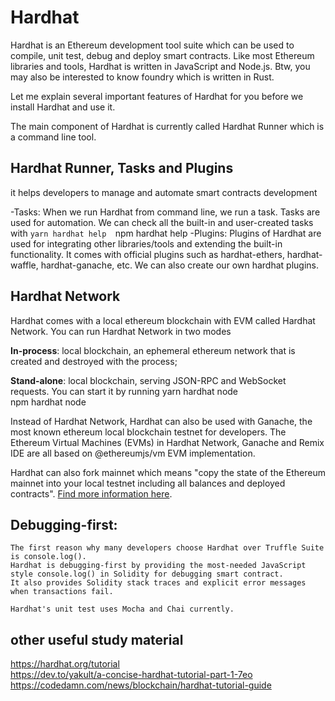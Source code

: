 # Hardhat

Hardhat is an Ethereum development tool suite which can be used to compile, 
unit test, debug and deploy smart contracts. Like most Ethereum libraries and tools, 
Hardhat is written in JavaScript and Node.js. Btw, you may also be interested to know foundry 
which is written in Rust.
	
Let me explain several important features of Hardhat for you before we install Hardhat and use it.

The main component of Hardhat is currently called Hardhat Runner which is a command line tool.


## Hardhat Runner, Tasks and Plugins

it helps developers to manage and automate smart contracts development

 -Tasks:
     When we run Hardhat from command line, we run a task. Tasks are used for automation. 
	 We can check all the built-in and user-created tasks with 
	 ```yarn hardhat help 
	 ```npm hardhat help
 -Plugins:
	 Plugins of Hardhat are used for integrating other libraries/tools and extending the built-in functionality. 
	 It comes with official plugins such as hardhat-ethers, hardhat-waffle, hardhat-ganache, etc.
	 We can also create our own hardhat plugins.
	 

	 
## Hardhat Network
Hardhat comes with a local ethereum blockchain with EVM called Hardhat Network. You can run Hardhat Network in two modes
	
<b>In-process</b>:
local blockchain, an ephemeral ethereum network that is created and destroyed with the process;

<b>Stand-alone</b>:
local blockchain, serving JSON-RPC and WebSocket requests. You can start it by running
yarn hardhat node <br/>
npm hardhat node
	
Instead of Hardhat Network, Hardhat can also be used with Ganache, the most known ethereum local blockchain testnet for developers. 
The Ethereum Virtual Machines (EVMs) in Hardhat Network, Ganache and Remix IDE are all based on @ethereumjs/vm EVM implementation.

Hardhat can also fork mainnet which means "copy the state of the Ethereum mainnet into your local testnet including all balances and deployed contracts".
[Find more information here](https://hardhat.org/hardhat-network/guides/mainnet-forking.html).

## Debugging-first:
	The first reason why many developers choose Hardhat over Truffle Suite is console.log(). 
	Hardhat is debugging-first by providing the most-needed JavaScript style console.log() in Solidity for debugging smart contract. 
	It also provides Solidity stack traces and explicit error messages when transactions fail.
	
	Hardhat's unit test uses Mocha and Chai currently.
	
## other useful study material
https://hardhat.org/tutorial <br/>
https://dev.to/yakult/a-concise-hardhat-tutorial-part-1-7eo <br/>
https://codedamn.com/news/blockchain/hardhat-tutorial-guide
	
	
